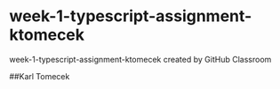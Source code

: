 # week-1-typescript-assignment-ktomecek
week-1-typescript-assignment-ktomecek created by GitHub Classroom


##Karl Tomecek
